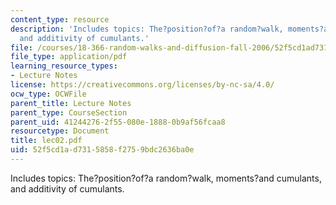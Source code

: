 ```yaml
---
content_type: resource
description: 'Includes topics: The?position?of?a random?walk, moments?and cumulants,
  and additivity of cumulants.'
file: /courses/18-366-random-walks-and-diffusion-fall-2006/52f5cd1ad7315858f2759bdc2636ba0e_lec02.pdf
file_type: application/pdf
learning_resource_types:
- Lecture Notes
license: https://creativecommons.org/licenses/by-nc-sa/4.0/
ocw_type: OCWFile
parent_title: Lecture Notes
parent_type: CourseSection
parent_uid: 41244276-2f55-080e-1888-0b9af56fcaa8
resourcetype: Document
title: lec02.pdf
uid: 52f5cd1a-d731-5858-f275-9bdc2636ba0e
---
```

Includes topics: The?position?of?a random?walk, moments?and cumulants, and additivity of cumulants.
